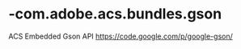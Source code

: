 -com.adobe.acs.bundles.gson
===========================

ACS Embedded Gson API https://code.google.com/p/google-gson/
